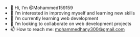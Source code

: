 - 👋 Hi, I’m @Mohammed159159
- 👀 I’m interested in improving myself and learning new skills
- 🌱 I’m currently learning web development 
- 🤝 I’m looking to collaborate on web development projects
- 📫 How to reach me: mohammedhany300@gmail.com

<!---
Mohammed159159/Mohammed159159 is a ✨ special ✨ repository because its `README.md` (this file) appears on your GitHub profile.
You can click the Preview link to take a look at your changes.
--->
